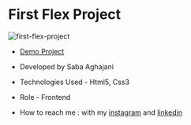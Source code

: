 # First Flex Project
![first-flex-project](https://github.com/Saba-Aghajani-developer/first-flex-project/assets/135870519/9e6a8ecc-d447-4350-9a48-d1afab8ff74e)

- [Demo Project](https://saba-aghajani-developer.github.io/first-flex-project/)

- Developed by Saba Aghajani
  
- Technologies Used - Html5, Css3 

- Role - Frontend

- How to reach me : with my [instagram](https://instagram.com/saba_aghajani_web?igshid=ZGUzMzM3NWJiOQ==) and [linkedin](https://www.linkedin.com/in/saba-a-69b608208)

